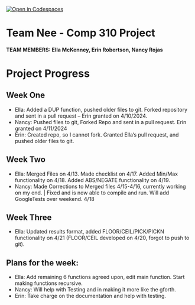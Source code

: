 [![Open in Codespaces](https://classroom.github.com/assets/launch-codespace-7f7980b617ed060a017424585567c406b6ee15c891e84e1186181d67ecf80aa0.svg)](https://classroom.github.com/open-in-codespaces?assignment_repo_id=13589158)
# Team Nee - Comp 310 Project
#### TEAM MEMBERS: Ella McKenney, Erin Robertson, Nancy Rojas

# Project Progress

## Week One

- Ella: Added a DUP function, pushed older files to git. Forked repository and sent in a pull request – Erin granted on 4/10/2024.  
- Nancy: Pushed files to git, Forked Repo and sent in a pull request. Erin granted on 4/11/2024
- Erin: Created repo, so I cannot fork. Granted Ella’s pull request, and pushed older files to git.

## Week Two

- Ella: Merged Files on 4/13. Made checklist on 4/17. Added Min/Max functionality on 4/18. Added ABS/NEGATE functionality on 4/19.
- Nancy: Made Corrections to Merged files 4/15-4/16, currently working on my end. | Fixed and is now able to compile and run. Will add GoogleTests over weekend. 4/18


## Week Three

- Ella: Updated results format, added FLOOR/CEIL/PICK/PICKN functionality on 4/21 (FLOOR/CEIL developed on 4/20, forgot to push to git).

## Plans for the week:

- Ella: Add remaining 6 functions agreed upon, edit main function. Start making functions recursive.
- Nancy: Will help with Testing and in making it more like the gforth.
- Erin: Take charge on the documentation and help with testing.
